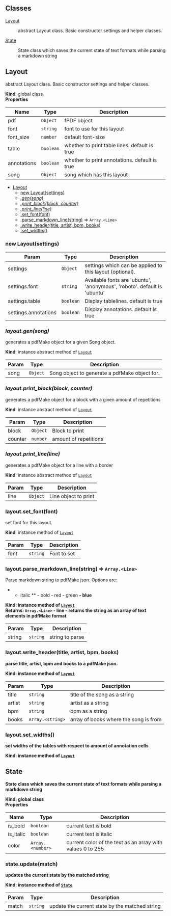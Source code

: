 ## Classes

<dl>
<dt><a href="#Layout">Layout</a></dt>
<dd><p>abstract Layout class. Basic constructor settings and helper classes.</p>
</dd>
<dt><a href="#State">State</a></dt>
<dd><p>State class which saves the current state of text formats while parsing a markdown string</p>
</dd>
</dl>

<a name="Layout"></a>

## Layout
abstract Layout class. Basic constructor settings and helper classes.

**Kind**: global class  
**Properties**

| Name | Type | Description |
| --- | --- | --- |
| pdf | <code>Object</code> | fPDF object |
| font | <code>string</code> | font to use for this layout |
| font_size | <code>number</code> | default font-size |
| table | <code>boolean</code> | whether to print table lines. default is true |
| annotations | <code>boolean</code> | whether to print annotations. default is true |
| song | <code>Object</code> | song which has this layout |


* [Layout](#Layout)
    * [new Layout(settings)](#new_Layout_new)
    * *[.gen(song)](#Layout+gen)*
    * *[.print_block(block, counter)](#Layout+print_block)*
    * *[.print_line(line)](#Layout+print_line)*
    * [.set_font(font)](#Layout+set_font)
    * [.parse_markdown_line(string)](#Layout+parse_markdown_line) ⇒ <code>Array.&lt;Line&gt;</code>
    * [.write_header(title, artist, bpm, books)](#Layout+write_header)
    * [.set_widths()](#Layout+set_widths)

<a name="new_Layout_new"></a>

### new Layout(settings)

| Param | Type | Description |
| --- | --- | --- |
| settings | <code>Object</code> | settings which can be applied to this layout (optional). |
| settings.font | <code>string</code> | Available fonts are 'ubuntu', 'anonymous', 'roboto'. default is 'ubuntu' |
| settings.table | <code>boolean</code> | Display tablelines. default is true |
| settings.annotations | <code>boolean</code> | Display annotations. default is true |

<a name="Layout+gen"></a>

### *layout.gen(song)*
generates a pdfMake object for a given Song object.

**Kind**: instance abstract method of [<code>Layout</code>](#Layout)  

| Param | Type | Description |
| --- | --- | --- |
| song | <code>Object</code> | Song object to generate a pdfMake object for. |

<a name="Layout+print_block"></a>

### *layout.print_block(block, counter)*
generates a pdfMake object for a block with a given amount of repetitions

**Kind**: instance abstract method of [<code>Layout</code>](#Layout)  

| Param | Type | Description |
| --- | --- | --- |
| block | <code>Object</code> | Block to print |
| counter | <code>number</code> | amount of repetitions |

<a name="Layout+print_line"></a>

### *layout.print_line(line)*
generates a pdfMake object for a line with a border

**Kind**: instance abstract method of [<code>Layout</code>](#Layout)  

| Param | Type | Description |
| --- | --- | --- |
| line | <code>Object</code> | Line object to print |

<a name="Layout+set_font"></a>

### layout.set_font(font)
set font for this layout.

**Kind**: instance method of [<code>Layout</code>](#Layout)  

| Param | Type | Description |
| --- | --- | --- |
| font | <code>string</code> | Font to set |

<a name="Layout+parse_markdown_line"></a>

### layout.parse_markdown_line(string) ⇒ <code>Array.&lt;Line&gt;</code>
Parse markdown string to pdfMake json.
Options are:
* - italic
** - bold
<r> - red
<g> - green
<b> - blue

**Kind**: instance method of [<code>Layout</code>](#Layout)  
**Returns**: <code>Array.&lt;Line&gt;</code> - line - returns the string as an array of text elements in pdfMake format  

| Param | Type | Description |
| --- | --- | --- |
| string | <code>string</code> | string to parse |

<a name="Layout+write_header"></a>

### layout.write_header(title, artist, bpm, books)
parse title, artist, bpm and books to a pdfMake json.

**Kind**: instance method of [<code>Layout</code>](#Layout)  

| Param | Type | Description |
| --- | --- | --- |
| title | <code>string</code> | title of the song as a string |
| artist | <code>string</code> | artist as a string |
| bpm | <code>string</code> | bpm as a string |
| books | <code>Array.&lt;string&gt;</code> | array of books where the song is from |

<a name="Layout+set_widths"></a>

### layout.set_widths()
set widths of the tables with respect to amount of annotation cells

**Kind**: instance method of [<code>Layout</code>](#Layout)  
<a name="State"></a>

## State
State class which saves the current state of text formats while parsing a markdown string

**Kind**: global class  
**Properties**

| Name | Type | Description |
| --- | --- | --- |
| is_bold | <code>boolean</code> | current text is bold |
| is_italic | <code>boolean</code> | current text is italic |
| color | <code>Array.&lt;number&gt;</code> | current color of the text as an array with values 0 to 255 |

<a name="State+update"></a>

### state.update(match)
updates the current state by the matched string

**Kind**: instance method of [<code>State</code>](#State)  

| Param | Type | Description |
| --- | --- | --- |
| match | <code>string</code> | update the current state by the matched string |

